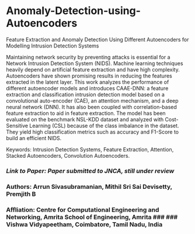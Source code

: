 # Anomaly-Detection-using-Autoencoders
Feature Extraction and Anomaly Detection Using Different Autoencoders for Modelling Intrusion Detection Systems

Maintaining network security by preventing attacks is essential for a
Network Intrusion Detection System (NIDS). Machine learning techniques heavily depend on artificial feature extraction and have high complexity. Autoencoders have shown promising results in reducing the features extracted in the latent layer. This work analyzes the performance of different autoencoder models and introduces CAAE-DNN: a feature extraction and classification intrusion detection model based on a convolutional auto-encoder (CAE), an attention mechanism, and a deep neural network (DNN). It has also been coupled with correlation-based feature extraction to aid in feature extraction. The model has been evaluated on the benchmark NSL-KDD dataset and analyzed with Cost-Sensitive Learning (CSL) because of the class imbalance in the dataset. They yield high classification metrics such as accuracy and F1-Score to build an efficient NIDS.

Keywords: Intrusion Detection Systems, Feature Extraction, Attention, Stacked Autoencoders, Convolution Autoencoders.

### *Link to Paper: Paper submitted to JNCA, still under review*
### Authors: Arrun Sivasubramanian, Mithil Sri Sai Devisetty, Premjith B
### Affliation: Centre for Computational Engineering and Networking, Amrita School of Engineering, Amrita ### ### Vishwa Vidyapeetham, Coimbatore, Tamil Nadu, India 
